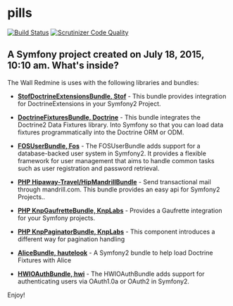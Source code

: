pills
=====

[![Build Status](https://travis-ci.org/shubaivan/pills.svg?branch=develop)](https://travis-ci.org/shubaivan/pills)
[![Scrutinizer Code Quality](https://scrutinizer-ci.com/g/shubaivan/pills/badges/quality-score.png?b=develop)](https://scrutinizer-ci.com/g/shubaivan/pills/?branch=develop)

A Symfony project created on July 18, 2015, 10:10 am.
What's inside?
--------------

The Wall Redmine is uses with the following libraries and bundles:



  * [**StofDoctrineExtensionsBundle, Stof**][2] - This bundle provides integration for DoctrineExtensions
  in your Symfony2 Project.

  * [**DoctrineFixturesBundle, Doctrine**][3] - This bundle integrates the Doctrine2 Data Fixtures library.
 Into Symfony so that you can load data fixtures programmatically into the Doctrine ORM or ODM.

  * [**FOSUserBundle, Fos**][4] - The FOSUserBundle adds support for a database-backed user system in Symfony2.
   It provides a flexible framework for user management that aims to handle common tasks such as user registration and password
    retrieval.

  * [**PHP Hipaway-Travel/HipMandrillBundle**][12] - Send transactional mail through mandrill.com. This bundle provides an easy api for Symfony2 Projects..

  * [**PHP KnpGaufretteBundle, KnpLabs**][13] - Provides a Gaufrette integration for your Symfony projects.

  * [**PHP KnpPaginatorBundle, KnpLabs**][14] -  This component introduces a different way for pagination handling

  * [**AliceBundle, hautelook**][10] - A Symfony2 bundle to help load Doctrine Fixtures with Alice

  * [**HWIOAuthBundle, hwi**][11] - The HWIOAuthBundle adds support for authenticating users via OAuth1.0a or OAuth2 in Symfony2.

Enjoy!


[2]:  https://github.com/stof/StofDoctrineExtensionsBundle
[3]:  https://github.com/doctrine/DoctrineFixturesBundle
[4]:  https://github.com/FriendsOfSymfony/FOSUserBundle
[5]:  https://github.com/FriendsOfSymfony/FOSRestBundle
[6]:  https://github.com/kbsali/php-redmine-api

[7]:  https://github.com/schmittjoh/JMSSerializerBundle
[8]:  https://github.com/nelmio/NelmioApiDocBundle
[9]:  https://github.com/vitiko/IphpFileStoreBundle
[10]: https://github.com/hautelook/AliceBundle
[11]: https://github.com/hwi/HWIOAuthBundle
[12]: https://github.com/Hipaway-Travel/HipMandrillBundle
[13]: https://github.com/KnpLabs/KnpGaufretteBundle
[14]: https://github.com/KnpLabs/KnpPaginatorBundle
